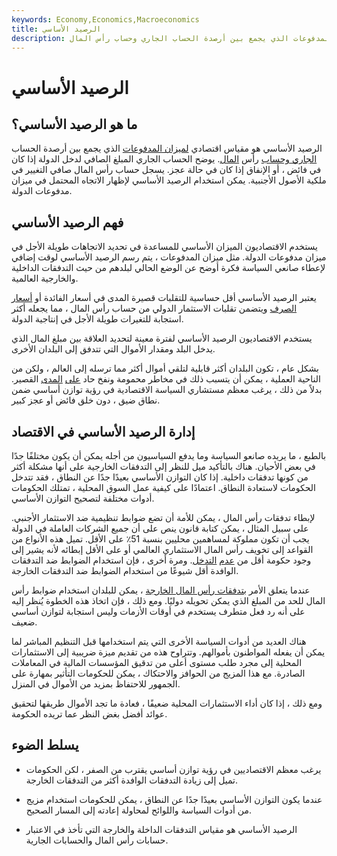 ```yaml
---
keywords: Economy,Economics,Macroeconomics
title: الرصيد الأساسي
description: الرصيد الأساسي هو مقياس اقتصادي لميزان المدفوعات الذي يجمع بين أرصدة الحساب الجاري وحساب رأس المال.
---
```


# الرصيد الأساسي
## ما هو الرصيد الأساسي؟

الرصيد الأساسي هو مقياس اقتصادي [لميزان المدفوعات](/bop) الذي يجمع بين أرصدة الحساب [الجاري وحساب](/currentaccount) رأس [المال](/capitalaccount). يوضح الحساب الجاري المبلغ الصافي لدخل الدولة إذا كان في فائض ، أو الإنفاق إذا كان في حالة عجز. يسجل حساب رأس المال صافي التغيير في ملكية الأصول الأجنبية. يمكن استخدام الرصيد الأساسي لإظهار الاتجاه المحتمل في ميزان مدفوعات الدولة.

## فهم الرصيد الأساسي

يستخدم الاقتصاديون الميزان الأساسي للمساعدة في تحديد الاتجاهات طويلة الأجل في ميزان مدفوعات الدولة. مثل ميزان المدفوعات ، يتم رسم الرصيد الأساسي لوقت إضافي لإعطاء صانعي السياسة فكرة أوضح عن الوضع الحالي لبلدهم من حيث التدفقات الداخلية والخارجية العالمية.

يعتبر الرصيد الأساسي أقل حساسية للتقلبات قصيرة المدى في أسعار الفائدة أو [أسعار الصرف](/exchangerate) ويتضمن تقلبات الاستثمار الدولي من حساب رأس المال ، مما يجعله أكثر استجابة للتغيرات طويلة الأجل في إنتاجية الدولة.

يستخدم الاقتصاديون الرصيد الأساسي لفترة معينة لتحديد العلاقة بين مبلغ المال الذي يدخل البلد ومقدار الأموال التي تتدفق إلى البلدان الأخرى.

بشكل عام ، تكون البلدان أكثر قابلية لتلقي أموال أكثر مما ترسله إلى العالم ، ولكن من الناحية العملية ، يمكن أن يتسبب ذلك في مخاطر محمومة ونفخ حاد [على](/inflation) [المدى](/inflation) القصير. بدلاً من ذلك ، يرغب معظم مستشاري السياسة الاقتصادية في رؤية توازن أساسي ضمن نطاق ضيق ، دون خلق فائض أو عجز كبير.

## إدارة الرصيد الأساسي في الاقتصاد

بالطبع ، ما يريده صانعو السياسة وما يدفع السياسيون من أجله يمكن أن يكون مختلفًا جدًا في بعض الأحيان. هناك بالتأكيد ميل للنظر إلى التدفقات الخارجية على أنها مشكلة أكثر من كونها تدفقات داخلية. إذا كان التوازن الأساسي بعيدًا جدًا عن النطاق ، فقد تتدخل الحكومات لاستعادة النطاق. اعتمادًا على كيفية عمل السوق المحلية ، تمتلك الحكومات أدوات مختلفة لتصحيح التوازن الأساسي.

لإبطاء تدفقات رأس المال ، يمكن للأمة أن تضع ضوابط تنظيمية ضد الاستثمار الأجنبي. على سبيل المثال ، يمكن كتابة قانون ينص على أن جميع الشركات العاملة في الدولة يجب أن تكون مملوكة لمساهمين محليين بنسبة 51٪ على الأقل. تميل هذه الأنواع من القواعد إلى تخويف رأس المال الاستثماري العالمي أو على الأقل إبطائه لأنه يشير إلى وجود حكومة أقل من [عدم](/laissezfaire) [التدخل](/laissezfaire). ومرة أخرى ، فإن استخدام الضوابط ضد التدفقات الوافدة أقل شيوعًا من استخدام الضوابط ضد التدفقات الخارجة.

عندما يتعلق الأمر [بتدفقات رأس المال الخارجة](/capital-outflow) ، يمكن للبلدان استخدام ضوابط رأس المال للحد من المبلغ الذي يمكن تحويله دوليًا. ومع ذلك ، فإن اتخاذ هذه الخطوة يُنظر إليه على أنه رد فعل متطرف يستخدم في أوقات الأزمات وليس استجابة لتوازن أساسي ضعيف.

هناك العديد من أدوات السياسة الأخرى التي يتم استخدامها قبل التنظيم المباشر لما يمكن أن يفعله المواطنون بأموالهم. وتتراوح هذه من تقديم ميزة ضريبية إلى الاستثمارات المحلية إلى مجرد طلب مستوى أعلى من تدقيق المؤسسات المالية في المعاملات الصادرة. مع هذا المزيج من الحوافز والاحتكاك ، يمكن للحكومات التأثير بمهارة على الجمهور للاحتفاظ بمزيد من الأموال في المنزل.

ومع ذلك ، إذا كان أداء الاستثمارات المحلية ضعيفًا ، فعادة ما تجد الأموال طريقها لتحقيق عوائد أفضل بغض النظر عما تريده الحكومة.

## يسلط الضوء

- يرغب معظم الاقتصاديين في رؤية توازن أساسي يقترب من الصفر ، لكن الحكومات تميل إلى زيادة التدفقات الوافدة أكثر من التدفقات الخارجة.

- عندما يكون التوازن الأساسي بعيدًا جدًا عن النطاق ، يمكن للحكومات استخدام مزيج من أدوات السياسة واللوائح لمحاولة إعادته إلى المسار الصحيح.

- الرصيد الأساسي هو مقياس التدفقات الداخلة والخارجة التي تأخذ في الاعتبار حسابات رأس المال والحسابات الجارية.

